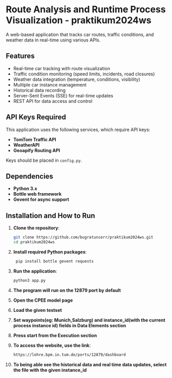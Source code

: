 # Route Analysis and Runtime Process Visualization - praktikum2024ws

A web-based application that tracks car routes, traffic conditions, and weather data in real-time using various APIs.

## Features

- Real-time car tracking with route visualization
- Traffic condition monitoring (speed limits, incidents, road closures)
- Weather data integration (temperature, conditions, visibility)
- Multiple car instance management
- Historical data recording
- Server-Sent Events (SSE) for real-time updates
- REST API for data access and control

## API Keys Required

This application uses the following services, which require API keys:

- **TomTom Traffic API**
- **WeatherAPI**
- **Geoapify Routing API**

Keys should be placed in `config.py`.

## Dependencies

- **Python 3.x**
- **Bottle web framework**
- **Gevent for async support**

## Installation and How to Run

1. **Clone the repository**:
   ```sh
   git clone https://github.com/bugratuncerr/praktikum2024ws.git
   cd praktikum2024ws

2. **Install required Python packages**:
   ```sh
    pip install bottle gevent requests

3. **Run the application**:
    ```sh
   python3 app.py

4. **The program will run on the 12879 port by default**

5. **Open the CPEE model page**

6. **Load the given testset**

7. **Set waypoints(eg: Munich,Salzburg) and instance_id(with the current process instance id) fields in Data Elements section**

8. **Press start from the Execution section**

9. **To access the website, use the link**:
   ```sh
   https://lehre.bpm.in.tum.de/ports/12879/dashboard
   ```
10. **To being able see the historical data and real time data updates, select the file with the given instance_id**




